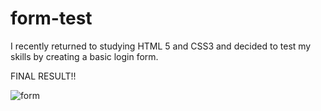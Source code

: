 # form-test
I recently returned to studying HTML 5 and CSS3 and decided to test my skills by creating a basic login form.

FINAL RESULT!!

![form](https://user-images.githubusercontent.com/47160837/114218589-fc4fa700-993f-11eb-911f-7cff8adc175d.png)


